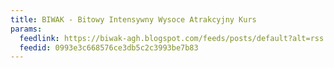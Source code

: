 ```yaml
---
title: BIWAK - Bitowy Intensywny Wysoce Atrakcyjny Kurs
params:
  feedlink: https://biwak-agh.blogspot.com/feeds/posts/default?alt=rss
  feedid: 0993e3c668576ce3db5c2c3993be7b83
---
```


